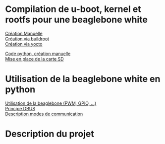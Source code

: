 Compilation de u-boot, kernel et rootfs pour une beaglebone white
============

[Création Manuelle](https://github.com/Ereaey/Linux_Projet/blob/master/compilation%20manuelle.md)  
[Création via buildroot](https://github.com/Ereaey/Linux_Projet/blob/master/linux_buildroot)  
[Création via yocto](https://github.com/Ereaey/Linux_Projet/blob/master/linux_yocto)  

[Code python, création manuelle](https://github.com/Ereaey/Linux_Projet/blob/master/linux_python)  
[Mise en place de la carte SD](https://github.com/Ereaey/Linux_Projet/blob/master/beaglebone/sd.md)  


Utilisation de la beaglebone white en python
============

[Utilisation de la beaglebone (PWM, GPIO, ...)](https://github.com/Ereaey/Linux_Projet/blob/master/beaglebone/pwm_gpio.md)  
[Principe DBUS](https://github.com/Ereaey/Linux_Projet/blob/master/beaglebone/d_bus.md)  
[Description modes de communication](https://github.com/Ereaey/Linux_Projet/blob/master/beaglebone/protocole.md)  

Description du projet
============